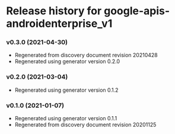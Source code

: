 # Release history for google-apis-androidenterprise_v1

### v0.3.0 (2021-04-30)

* Regenerated from discovery document revision 20210428
* Regenerated using generator version 0.2.0

### v0.2.0 (2021-03-04)

* Regenerated using generator version 0.1.2

### v0.1.0 (2021-01-07)

* Regenerated using generator version 0.1.1
* Regenerated from discovery document revision 20201125

